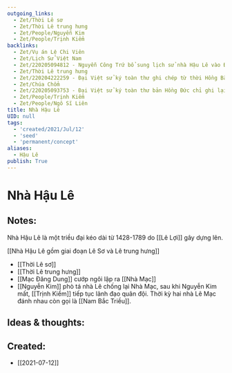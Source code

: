 ```yaml
---
outgoing_links:
  - Zet/Thời Lê sơ
  - Zet/Thời Lê trung hưng
  - Zet/People/Nguyễn Kim
  - Zet/People/Trịnh Kiểm
backlinks:
  - Zet/Vụ án Lệ Chi Viên
  - Zet/Lịch Sử Việt Nam
  - Zet/220205094812 - Nguyễn Công Trứ bổ sung lịch sử nhà Hậu Lê vào Đại Việt sử ký toàn thư
  - Zet/Thời Lê trung hưng
  - Zet/220204222259 - Đại Việt sử ký toàn thư ghi chép từ thời Hồng Bàng đến thời Hậu Lê
  - Zet/Chúa Chổm
  - Zet/220205093753 - Đại Việt sử ký toàn thư bản Hồng Đức chỉ ghi lại thời gian từ 2879 TCN đến 1427
  - Zet/People/Trịnh Kiểm
  - Zet/People/Ngô Sĩ Liên
title: Nhà Hậu Lê
UID: null
tags:
  - 'created/2021/Jul/12'
  - 'seed'
  - 'permanent/concept'
aliases:
  - Hậu Lê
publish: True
---
```

# Nhà Hậu Lê

## Notes:
Nhà Hậu Lê là một triều đại kéo dài từ 1428-1789 do [[Lê Lợi]] gây dựng lên.

[[Nhà Hậu Lê gồm giai đoạn Lê Sơ và Lê trung hưng]]

- [[Thời Lê sơ]]
- [[Thời Lê trung hưng]]
- [[Mạc Đăng Dung]] cướp ngôi lập ra [[Nhà Mạc]]
- [[Nguyễn Kim]] phò tá nhà Lê chống lại Nhà Mạc, sau khi Nguyễn Kim mất, [[Trịnh Kiểm]] tiếp tục lãnh đạo quân đội. Thời kỳ hai nhà Lê Mạc đánh nhau còn gọi là [[Nam Bắc Triều]].

## Ideas & thoughts:

## Created:
- [[2021-07-12]]
